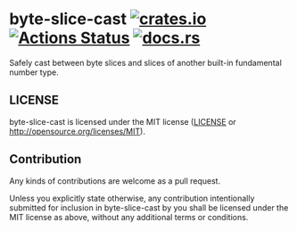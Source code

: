 # byte-slice-cast [![crates.io](https://img.shields.io/crates/v/byte-slice-cast.svg)](https://crates.io/crates/byte-slice-cast) [![Actions Status](https://github.com/sdroege/byte-slice-cast/workflows/byte-slice-cast/badge.svg)](https://github.com/sdroege/byte-slice-cast/actions) [![docs.rs](https://docs.rs/byte-slice-cast/badge.svg)](https://docs.rs/byte-slice-cast)

Safely cast between byte slices and slices of another built-in fundamental number type.

## LICENSE

byte-slice-cast is licensed under the MIT license ([LICENSE](LICENSE) or
http://opensource.org/licenses/MIT).

## Contribution

Any kinds of contributions are welcome as a pull request.

Unless you explicitly state otherwise, any contribution intentionally
submitted for inclusion in byte-slice-cast by you shall be licensed under the
MIT license as above, without any additional terms or conditions.
